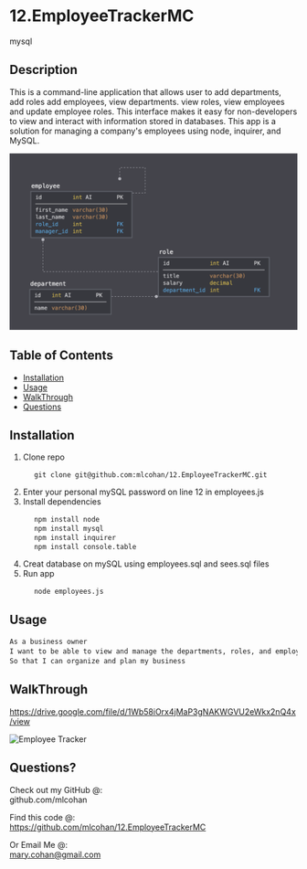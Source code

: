 # 12.EmployeeTrackerMC
mysql

## Description
This is a command-line application that allows user to add departments, add roles add employees, view departments. view roles, view employees and update employee roles. This interface makes it easy for non-developers to view and interact with information stored in databases.  This app is a solution for managing a company's employees using node, inquirer, and MySQL.

![Database Schema](schema.png)

## Table of Contents
* [Installation](#installation)
* [Usage](#usage)
* [WalkThrough](#walkthrough)
* [Questions](#questions)


## Installation
1. Clone repo <br>
```
      git clone git@github.com:mlcohan/12.EmployeeTrackerMC.git
```
2. Enter your personal mySQL password on line 12 in employees.js
3. Install dependencies <br>
```
      npm install node
      npm install mysql
      npm install inquirer
      npm install console.table
```
4. Creat database on mySQL using employees.sql and sees.sql files
5. Run app <br>
```
      node employees.js
```

## Usage 
```md
As a business owner
I want to be able to view and manage the departments, roles, and employees in my company
So that I can organize and plan my business
```

## WalkThrough

https://drive.google.com/file/d/1Wb58iOrx4jMaP3gNAKWGVU2eWkx2nQ4x/view

![Employee Tracker](EmployeeTracker.gif)



## Questions?
   
Check out my GitHub @: <br>
github.com/mlcohan

Find this code @:<br>
https://github.com/mlcohan/12.EmployeeTrackerMC

Or Email Me @: <br>
mary.cohan@gmail.com

